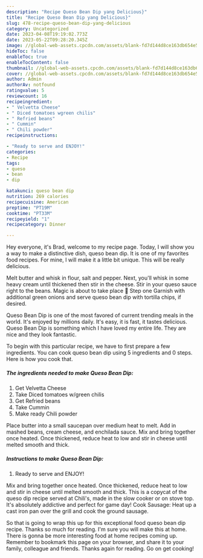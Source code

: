 ```yaml
---
description: "Recipe Queso Bean Dip yang Delicious}"
title: "Recipe Queso Bean Dip yang Delicious}"
slug: 478-recipe-queso-bean-dip-yang-delicious
category: Uncategorized
date: 2023-04-08T19:19:02.773Z
date: 2023-05-22T09:28:20.345Z
image: //global-web-assets.cpcdn.com/assets/blank-fd7d144d8ce163db654e5a02c40b08a2775adb7897d16e4062681dc7e1b2800f.png
hideToc: false
enableToc: true
enableTocContent: false
thumbnail: //global-web-assets.cpcdn.com/assets/blank-fd7d144d8ce163db654e5a02c40b08a2775adb7897d16e4062681dc7e1b2800f.png
cover: //global-web-assets.cpcdn.com/assets/blank-fd7d144d8ce163db654e5a02c40b08a2775adb7897d16e4062681dc7e1b2800f.png
author: Admin
authorAv: notfound
ratingvalue: 5
reviewcount: 16
recipeingredient:
- " Velvetta Cheese"
- " Diced tomatoes wgreen chilis"
- " Refried beans"
- " Cummin"
- " Chili powder"
recipeinstructions:

- "Ready to serve and ENJOY!"
categories:
- Recipe
tags:
- queso
- bean
- dip

katakunci: queso bean dip 
nutrition: 269 calories
recipecuisine: American
preptime: "PT19M"
cooktime: "PT33M"
recipeyield: "1"
recipecategory: Dinner

---
```



Hey everyone, it's Brad, welcome to my recipe page. Today, I will show you a way to make a distinctive dish, queso bean dip. It is one of my favorites food recipes. For mine, I will make it a little bit unique. This will be really delicious.

Melt butter and whisk in flour, salt and pepper. Next, you&#39;ll whisk in some heavy cream until thickened then stir in the cheese. Stir in your queso sauce right to the beans. Magic is about to take place 🙂 Step one Garnish with additional green onions and serve queso bean dip with tortilla chips, if desired.

Queso Bean Dip is one of the most favored of current trending meals in the world. It's enjoyed by millions daily. It's easy, it is fast, it tastes delicious. Queso Bean Dip is something which I have loved my entire life. They are nice and they look fantastic.


To begin with this particular recipe, we have to first prepare a few ingredients. You can cook queso bean dip using 5 ingredients and 0 steps. Here is how you cook that.

<!--inarticleads1-->

##### The ingredients needed to make Queso Bean Dip:

1. Get  Velvetta Cheese
1. Take  Diced tomatoes w/green chilis
1. Get  Refried beans
1. Take  Cummin
1. Make ready  Chili powder


Place butter into a small saucepan over medium heat to melt. Add in mashed beans, cream cheese, and enchilada sauce. Mix and bring together once heated. Once thickened, reduce heat to low and stir in cheese until melted smooth and thick. 

<!--inarticleads2-->

##### Instructions to make Queso Bean Dip:


1. Ready to serve and ENJOY!

Mix and bring together once heated. Once thickened, reduce heat to low and stir in cheese until melted smooth and thick. This is a copycat of the queso dip recipe served at Chili&#39;s, made in the slow cooker or on stove top. It&#39;s absolutely addictive and perfect for game day! Cook Sausage: Heat up a cast iron pan over the grill and cook the ground sausage. 

So that is going to wrap this up for this exceptional food queso bean dip recipe. Thanks so much for reading. I'm sure you will make this at home. There is gonna be more interesting food at home recipes coming up. Remember to bookmark this page on your browser, and share it to your family, colleague and friends. Thanks again for reading. Go on get cooking!
